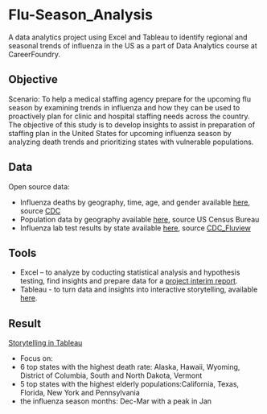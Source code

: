 # Flu-Season_Analysis
A data analytics project using Excel and Tableau to identify regional and seasonal trends of influenza in the US as a part of Data Analytics course at CareerFoundry.

## Objective
Scenario: To help a medical staffing agency prepare for the upcoming flu season by examining trends in influenza and how they can be used to proactively plan for clinic and hospital staffing needs across the country. The objective of this study is to develop insights to assist in preparation of staffing plan in the United States for upcoming influenza season by analyzing death trends and prioritizing states with vulnerable populations.

## Data 
Open source data:
- Influenza deaths by geography, time, age, and gender available [here](https://coach-courses-us.s3.amazonaws.com/public/courses/da_program/CDC_Influenza_Deaths_edited.xlsx), source [CDC](https://wonder.cdc.gov/ucd-icd10.html)
- Population data by geography available [here](https://coach-courses-us.s3.amazonaws.com/public/courses/data-immersion/A1-A2_Influenza_Project/Census_Population_transformed_202101.csv), source US Census Bureau
- Influenza lab test results by state available [here](https://coach-courses-us.s3.amazonaws.com/public/courses/data-immersion/A1-A2_Influenza_Project/CDC_Influenza_Visits.xlsx), source [CDC_Fluview](https://gis.cdc.gov/grasp/fluview/fluportaldashboard.html)

## Tools
- Excel – to analyze by coducting statistical analysis and hypothesis testing, find insights and prepare data for a [project interim report](https://github.com/Smologonova/Flu-Season_Analysis/blob/main/Interim%20report_Flu%20Season.pdf).
- Tableau - to turn data and insights into interactive storytelling, available [here](https://public.tableau.com/app/profile/iryna.smologonova/viz/Preparingforinfluenzaseason/PreparationtoupcominginfluenzaseasonintheUS).

## Result 
[Storytelling in Tableau](https://public.tableau.com/app/profile/iryna.smologonova/viz/Preparingforinfluenzaseason/PreparationtoupcominginfluenzaseasonintheUS?publish=yes)
- Focus on:
- 6 top states with the highest death rate: Alaska, Hawaii, Wyoming, District of Columbia, South and North Dakota, Vermont
- 5 top states with the highest elderly populations:California, Texas, Florida, New York and  Pennsylvania
- the influenza season months: Dec-Mar with a peak in Jan




